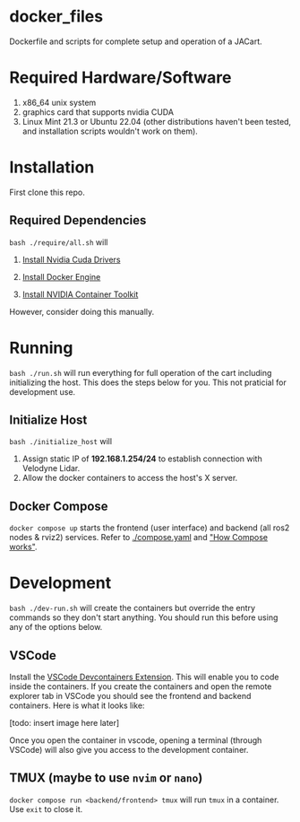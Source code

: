 # docker_files
Dockerfile and scripts for complete setup and operation of a JACart.

# Required Hardware/Software
1. x86_64 unix system
1. graphics card that supports nvidia CUDA
1. Linux Mint 21.3 or Ubuntu 22.04 (other distributions haven't been tested, and installation scripts wouldn't work on them).

# Installation

First clone this repo.

## Required Dependencies

`bash ./require/all.sh` will

1. [Install Nvidia Cuda Drivers](https://developer.nvidia.com/cuda-downloads?target_os=Linux&target_arch=x86_64&Distribution=Ubuntu&target_version=22.04&target_type=deb_network)

1. [Install Docker Engine](https://docs.docker.com/engine/install/ubuntu/)
1. [Install NVIDIA Container Toolkit](https://docs.nvidia.com/datacenter/cloud-native/container-toolkit/latest/install-guide.html)

However, consider doing this manually.

# Running
`bash ./run.sh` will run everything for full operation of the cart including initializing the host. This does the steps below for you. This not praticial for development use.

## Initialize Host

`bash ./initialize_host` will 

1. Assign static IP of **192.168.1.254/24** to establish connection with Velodyne Lidar.
1. Allow the docker containers to access the host's X server.

## Docker Compose

`docker compose up` starts the frontend (user interface) and backend (all ros2 nodes & rviz2) services. Refer to [./compose.yaml](./compose.yaml) and ["How Compose works"](https://docs.docker.com/compose/compose-application-model/).

# Development

`bash ./dev-run.sh` will create the containers but override the entry commands so they don't start anything. You should run this before using any of the options below.

## VSCode

Install the [VSCode Devcontainers Extension](https://marketplace.visualstudio.com/items?itemName=ms-vscode-remote.remote-containers). This will enable you to code inside the containers. If you create the containers and open the remote explorer tab in VSCode you should see the frontend and backend containers. Here is what it looks like:

[todo: insert image here later]

Once you open the container in vscode, opening a terminal (through VSCode) will also give you access to the development container.


## TMUX (maybe to use `nvim` or `nano`)
`docker compose run <backend/frontend> tmux` will run `tmux` in a container. Use `exit` to close it.



